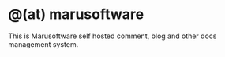 # @(at) marusoftware

This is Marusoftware self hosted comment, blog and other docs management system.
